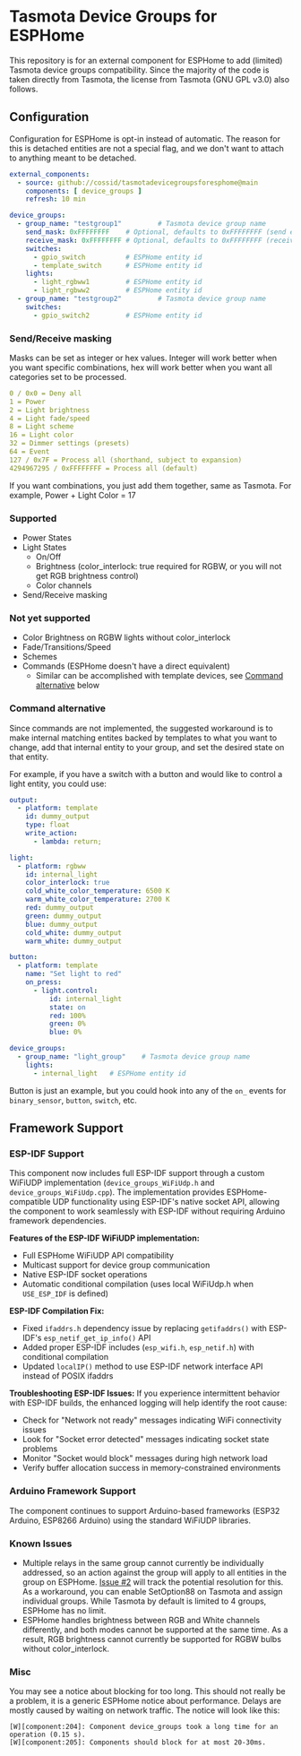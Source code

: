 # Tasmota Device Groups for ESPHome

This repository is for an external component for ESPHome to add (limited) Tasmota device groups compatibility.  Since the majority of the code is taken directly from Tasmota, the license from Tasmota (GNU GPL v3.0) also follows.

## Configuration

Configuration for ESPHome is opt-in instead of automatic.  The reason for this is detached entities are not a special flag, and we don't want to attach to anything meant to be detached.

```yaml
external_components:
  - source: github://cossid/tasmotadevicegroupsforesphome@main
    components: [ device_groups ]
    refresh: 10 min

device_groups:
  - group_name: "testgroup1"         # Tasmota device group name
    send_mask: 0xFFFFFFFF    # Optional, defaults to 0xFFFFFFFF (send everything).  Can be integer or hex
    receive_mask: 0xFFFFFFFF # Optional, defaults to 0xFFFFFFFF (receive everything).  Can be integer or hex
    switches:
      - gpio_switch          # ESPHome entity id
      - template_switch      # ESPHome entity id
    lights:
      - light_rgbww1         # ESPHome entity id
      - light_rgbww2         # ESPHome entity id
  - group_name: "testgroup2"         # Tasmota device group name
    switches:
      - gpio_switch2         # ESPHome entity id
```

### Send/Receive masking

Masks can be set as integer or hex values.  Integer will work better when you want specific combinations, hex will work better when you want all categories set to be processed.

```yaml
0 / 0x0 = Deny all
1 = Power
2 = Light brightness
4 = Light fade/speed
8 = Light scheme
16 = Light color
32 = Dimmer settings (presets)
64 = Event
127 / 0x7F = Process all (shorthand, subject to expansion)
4294967295 / 0xFFFFFFFF = Process all (default)
```

If you want combinations, you just add them together, same as Tasmota.  For example, Power + Light Color = 17

### Supported

* Power States
* Light States
  * On/Off
  * Brightness (color_interlock: true required for RGBW, or you will not get RGB brightness control)
  * Color channels
* Send/Receive masking

### Not yet supported

* Color Brightness on RGBW lights without color_interlock
* Fade/Transitions/Speed
* Schemes
* Commands (ESPHome doesn't have a direct equivalent)
  * Similar can be accomplished with template devices, see [Command alternative](#command-alternative) below

### Command alternative

Since commands are not implemented, the suggested workaround is to make internal matching entites backed by templates to what you want to change, add that internal entity to your group, and set the desired state on that entity.

For example, if you have a switch with a button and would like to control a light entity, you could use:

```yaml
output:
  - platform: template
    id: dummy_output
    type: float
    write_action:
      - lambda: return;

light:
  - platform: rgbww
    id: internal_light
    color_interlock: true
    cold_white_color_temperature: 6500 K
    warm_white_color_temperature: 2700 K
    red: dummy_output
    green: dummy_output
    blue: dummy_output
    cold_white: dummy_output
    warm_white: dummy_output

button:
  - platform: template
    name: "Set light to red"
    on_press:
      - light.control:
          id: internal_light
          state: on
          red: 100%
          green: 0%
          blue: 0%

device_groups:
  - group_name: "light_group"    # Tasmota device group name
    lights:
      - internal_light   # ESPHome entity id
```

Button is just an example, but you could hook into any of the `on_` events for `binary_sensor`, `button`, `switch`, etc.

## Framework Support

### ESP-IDF Support

This component now includes full ESP-IDF support through a custom WiFiUDP implementation (`device_groups_WiFiUdp.h` and `device_groups_WiFiUdp.cpp`). The implementation provides ESPHome-compatible UDP functionality using ESP-IDF's native socket API, allowing the component to work seamlessly with ESP-IDF without requiring Arduino framework dependencies.

**Features of the ESP-IDF WiFiUDP implementation:**
- Full ESPHome WiFiUDP API compatibility
- Multicast support for device group communication
- Native ESP-IDF socket operations
- Automatic conditional compilation (uses local WiFiUdp.h when `USE_ESP_IDF` is defined)

**ESP-IDF Compilation Fix:**
- Fixed `ifaddrs.h` dependency issue by replacing `getifaddrs()` with ESP-IDF's `esp_netif_get_ip_info()` API
- Added proper ESP-IDF includes (`esp_wifi.h`, `esp_netif.h`) with conditional compilation
- Updated `localIP()` method to use ESP-IDF network interface API instead of POSIX ifaddrs

**Troubleshooting ESP-IDF Issues:**
If you experience intermittent behavior with ESP-IDF builds, the enhanced logging will help identify the root cause:
- Check for "Network not ready" messages indicating WiFi connectivity issues
- Look for "Socket error detected" messages indicating socket state problems
- Monitor "Socket would block" messages during high network load
- Verify buffer allocation success in memory-constrained environments

### Arduino Framework Support

The component continues to support Arduino-based frameworks (ESP32 Arduino, ESP8266 Arduino) using the standard WiFiUDP libraries.

### Known Issues

* Multiple relays in the same group cannot currently be individually addressed, so an action against the group will apply to all entities in the group on ESPHome.  [Issue #2](https://github.com/Cossid/TasmotaDeviceGroupsForESPHome/issues/2) will track the potential resolution for this.  As a workaround, you can enable SetOption88 on Tasmota and assign individual groups.  While Tasmota by default is limited to 4 groups, ESPHome has no limit.
* ESPHome handles brightness between RGB and White channels differently, and both modes cannot be supported at the same time.  As a result, RGB brightness cannot currently be supported for RGBW bulbs without color_interlock.

### Misc

You may see a notice about blocking for too long.  This should not really be a problem, it is a generic ESPHome notice about performance.  Delays are mostly caused by waiting on network traffic.  The notice will look like this:

```text
[W][component:204]: Component device_groups took a long time for an operation (0.15 s).
[W][component:205]: Components should block for at most 20-30ms.
```
